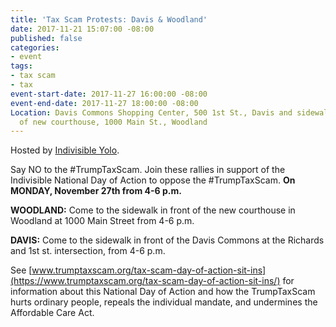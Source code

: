 ```yaml
---
title: 'Tax Scam Protests: Davis & Woodland'
date: 2017-11-21 15:07:00 -08:00
published: false
categories:
- event
tags:
- tax scam
- tax
event-start-date: 2017-11-27 16:00:00 -08:00
event-end-date: 2017-11-27 18:00:00 -08:00
Location: Davis Commons Shopping Center, 500 1st St., Davis and sidewalk in front
  of new courthouse, 1000 Main St., Woodland
---
```


Hosted by [Indivisible Yolo](https://www.facebook.com/events/293239044522319/). 

Say NO to the #TrumpTaxScam. Join these rallies in support of the Indivisible National Day of Action to oppose the #TrumpTaxScam. **On MONDAY, November 27th from 4-6 p.m.**

**WOODLAND:** Come to the sidewalk in front of the new courthouse in Woodland at 1000 Main Street from 4-6 p.m. 

**DAVIS:** Come to the sidewalk in front of the Davis Commons at the Richards and 1st st. intersection, from 4-6 p.m. 

See [www.trumptaxscam.org/tax-scam-day-of-action-sit-ins](https://www.trumptaxscam.org/tax-scam-day-of-action-sit-ins/) for information about this National Day of Action and how the TrumpTaxScam hurts ordinary people, repeals the individual mandate, and undermines the Affordable Care Act.